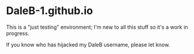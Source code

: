 # DaleB-1.github.io

This is a "just testing" environment; I'm new to all this stuff so it's a work in progress.

If you know who has hijacked my DaleB username, please let know.
